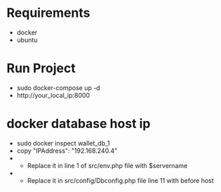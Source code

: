 
# Requirements
- docker
- ubuntu

# Run Project
- sudo docker-compose up -d
- http://your_local_ip:8000

# docker database host ip
- sudo docker inspect wallet_db_1
- copy "IPAddress": "192.168.240.4"
- - Replace it in line 1 of src/env.php file with $servername
- - Replace it in src/config/Dbconfig.php file line 11 with before host

